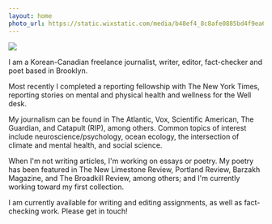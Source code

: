 ```yaml
---
layout: home
photo_url: https://static.wixstatic.com/media/b48ef4_8c8afe0885bd4f9ea6fb6f7550e2ef52~mv2.jpg/v1/crop/x_0,y_997,w_2432,h_3029/fill/w_844,h_1042,al_c,q_85,usm_0.66_1.00_0.01,enc_auto/IMG_9650.jpg
---
```


<div class="row">
  <div class="column headshot">
    <img src="{{ page.photo_url }}" />
  </div>
  <div class="column">
    <p>
      I am a Korean-Canadian freelance journalist, writer, editor, fact-checker and poet based in Brooklyn.
    </p>
    <p>
      Most recently I completed a reporting fellowship with The New York Times, reporting stories on mental and physical health and wellness for the Well desk.
    </p>
    <p>
      My journalism can be found in The Atlantic, Vox, Scientific American, The Guardian, and Catapult (RIP), among others. Common topics of interest include neuroscience/psychology, ocean ecology, the intersection of climate and mental health, and social science. 
    </p>
    <p>
      When I'm not writing articles, I'm working on essays or poetry. My poetry has been featured in The New Limestone Review, Portland Review, Barzakh Magazine, and The Broadkill Review, among others; and I'm currently working toward my first collection.
    </p>
    <p>
      I am currently available for writing and editing assignments, as well as fact-checking work. Please get in touch!
    </p>
  </div>
</div>